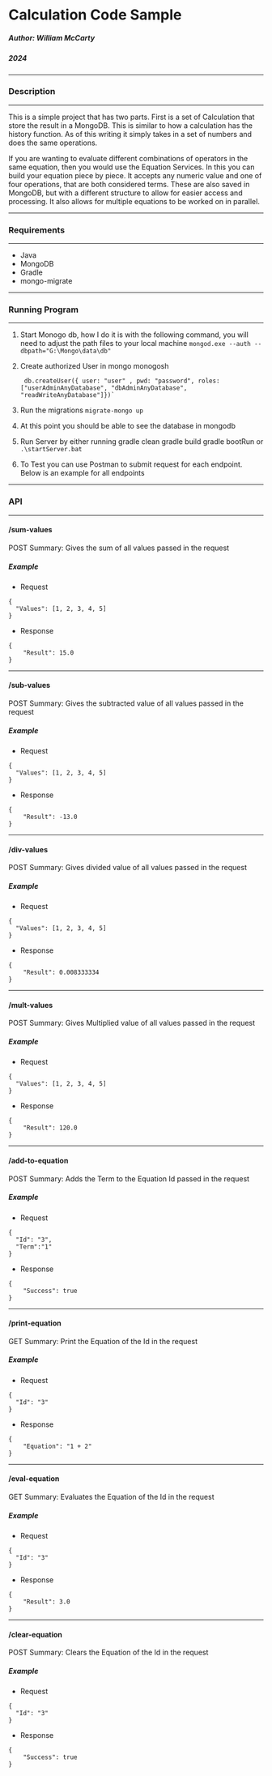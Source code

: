 # Calculation Code Sample
##### Author: William McCarty
##### 2024
----
### Description
----
This is a simple project that has two parts.  First is a set of Calculation that store the result in a MongoDB.  This is similar to how a calculation has the history function.  As of this writing it simply takes in a set of numbers and does the same operations.

If you are wanting to evaluate different combinations of operators in the same equation, then you would use the Equation Services.  In this you can build your equation piece by piece.  It accepts any numeric value and one of four operations, that are both considered terms.  These are also saved in MongoDB, but with a different structure to allow for easier access and processing.  It also allows for multiple equations to be worked on in parallel.

----
### Requirements
----
- Java
- MongoDB
- Gradle
- mongo-migrate
----
### Running Program
----
                
1. Start Monogo db, how I do it is with the following command, you will need to adjust the path files to your local machine
`mongod.exe --auth --dbpath="G:\Mongo\data\db"`

2. Create authorized User in mongo
		monogosh

		db.createUser({ user: "user" , pwd: "password", roles: ["userAdminAnyDatabase", "dbAdminAnyDatabase", "readWriteAnyDatabase"]})`

3. Run the migrations
`migrate-mongo up`
4. At this point you should be able to see the database in mongodb
5. Run Server by either running
		gradle clean
		gradle build
		gradle bootRun
or
`.\startServer.bat`

6. To Test you can use Postman to submit request for each endpoint.  Below is an example for all endpoints

----
### API
----
#### /sum-values
POST
Summary: Gives the sum of all values passed in the request


##### Example
- Request
```
{
  "Values": [1, 2, 3, 4, 5]
}
```
- Response
```
{
    "Result": 15.0
}
```
----
#### /sub-values
POST
Summary: Gives the subtracted value of all values passed in the request


##### Example
- Request
```
{
  "Values": [1, 2, 3, 4, 5]
}
```
- Response
```
{
    "Result": -13.0
}
```
----
#### /div-values
POST
Summary: Gives divided value of all values passed in the request


##### Example
- Request
```
{
  "Values": [1, 2, 3, 4, 5]
}
```
- Response
```
{
    "Result": 0.008333334
}
```
----
#### /mult-values
POST
Summary: Gives Multiplied value of all values passed in the request


##### Example
- Request
```
{
  "Values": [1, 2, 3, 4, 5]
}
```
- Response
```
{
    "Result": 120.0
}
```
----
#### /add-to-equation
POST
Summary: Adds the Term to the Equation Id passed in the request


##### Example
- Request
```
{
  "Id": "3",
  "Term":"1"
}
```
- Response
```
{
    "Success": true
}
```
----
#### /print-equation
GET
Summary: Print the Equation of the Id in the request


##### Example
- Request
```
{
  "Id": "3"
}
```
- Response
```
{
    "Equation": "1 + 2"
}
```
----
#### /eval-equation
GET
Summary: Evaluates the Equation of the Id in the request


##### Example
- Request
```
{
  "Id": "3"
}
```
- Response
```
{
    "Result": 3.0
}
```
----
#### /clear-equation
POST
Summary: Clears the Equation of the Id in the request


##### Example
- Request
```
{
  "Id": "3"
}
```
- Response
```
{
    "Success": true
}
```
